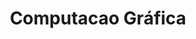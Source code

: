 ---
title: Computacao Gráfica 
excerpt: "Aprenda sobre a organização de narrativas de jogos eletrônicos."
num: "ue01"
order: 1
sidebar:
  nav: computacao-grafica
---